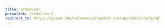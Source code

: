 ```yaml
---
title: scheduler
permalink: /scheduler/
redirect_to: https://guava.dev/releases/snapshot-jre/api/docs/com/google/common/util/concurrent/AbstractScheduledService.Scheduler.html
---
```

